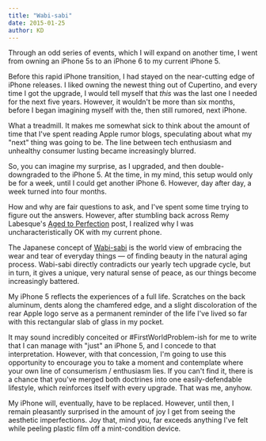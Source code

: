 ```yaml
---
title: "Wabi-sabi"
date: 2015-01-25
author: KD
---
```


Through an odd series of events, which I will expand on another time, I went from owning an iPhone 5s to an iPhone 6 to my current iPhone 5. 

Before this rapid iPhone transition, I had stayed on the near-cutting edge of iPhone releases. I liked owning the newest thing out of Cupertino, and every time I got the upgrade, I would tell myself that _this_ was the last one I needed for the next five years. However, it wouldn't be more than six months, before I began imagining myself with the, then still rumored, next iPhone. 

What a treadmill. It makes me somewhat sick to think about the amount of time that I've spent reading Apple rumor blogs, speculating about what my "next" thing was going to be. The line between tech enthusiasm and unhealthy consumer lusting became increasingly blurred. 

So, you can imagine my surprise, as I upgraded, and then double-downgraded to the iPhone 5. At the time, in my mind, this setup would only be for a week, until I could get another iPhone 6. However, day after day, a week turned into four months. 

How and why are fair questions to ask, and I've spent some time trying to figure out the answers. However, after stumbling back across Remy Labesque's [Aged to Perfection](http://designmind.frogdesign.com/blog/aged-to-perfection.html) post, I realized why I was uncharacteristically OK with my current phone. 

The Japanese concept of [Wabi-sabi](http://en.wikipedia.org/wiki/Wabi-sabi) is the world view of embracing the wear and tear of everyday things &mdash; of finding beauty in the natural aging process. Wabi-sabi directly contradicts our yearly tech upgrade cycle, but in turn, it gives a unique, very natural sense of peace, as our things become increasingly battered. 

My iPhone 5 reflects the experiences of a full life. Scratches on the back aluminum, dents along the chamfered edge, and a slight discoloration of the rear Apple logo serve as a permanent reminder of the life I've lived so far with this rectangular slab of glass in my pocket. 

It may sound incredibly conceited or #FirstWorldProblem-ish for me to write that I can manage with "just" an iPhone 5, and I concede to that interpretation. However, with that concession, I'm going to use this opportunity to encourage you to take a moment and contemplate where your own line of consumerism / enthusiasm lies. If you can't find it, there is a chance that you've merged both doctrines into one easily-defendable lifestyle, which reinforces itself with every upgrade. That was me, anyhow. 

My iPhone will, eventually, have to be replaced. However, until then, I remain pleasantly surprised in the amount of joy I get from seeing the aesthetic imperfections. Joy that, mind you, far exceeds anything I've felt while peeling plastic film off a mint-condition device. 
